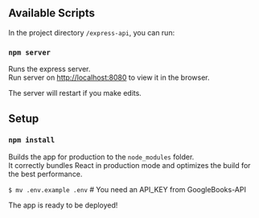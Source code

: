 ## Available Scripts

In the project directory `/express-api`, you can run:

### `npm server`

Runs the express server.\
Run server on [http://localhost:8080](http://localhost:8080) to view it in the browser.

The server will restart if you make edits.

## Setup

### `npm install`

Builds the app for production to the `node_modules` folder.\
It correctly bundles React in production mode and optimizes the build for the best performance.

`$ mv .env.example .env` # You need an API_KEY from GoogleBooks-API

The app is ready to be deployed!